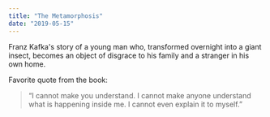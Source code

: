```yaml
---
title: "The Metamorphosis"
date: "2019-05-15"
---
```


Franz Kafka's story of a young man who, transformed overnight into a giant insect, becomes an object of disgrace to his family and a stranger in his own home.

Favorite quote from the book:

> “I cannot make you understand. I cannot make anyone understand what is happening inside me. I cannot even explain it to myself.”
